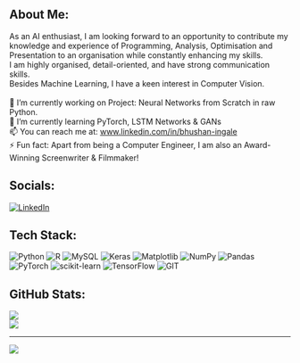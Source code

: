 ## About Me:
As an AI enthusiast, I am looking forward to an opportunity to contribute my knowledge and experience of Programming, Analysis, Optimisation and Presentation to an organisation while constantly enhancing my skills.<br>I am highly organised, detail-oriented, and have strong communication skills.<br>Besides Machine Learning, I have a keen interest in Computer Vision.<br><br>🔭 I’m currently working on Project: Neural Networks from Scratch in raw Python.<br>🌱 I’m currently learning PyTorch, LSTM Networks & GANs<br>📫 You can reach me at: www.linkedin.com/in/bhushan-ingale<br>⚡ Fun fact: Apart from being a Computer Engineer, I am also an Award-Winning Screenwriter & Filmmaker!


## Socials:
[![LinkedIn](https://img.shields.io/badge/LinkedIn-%230077B5.svg?logo=linkedin&logoColor=white)](https://linkedin.com/in/bhushan-ingale) 

## Tech Stack:
![Python](https://img.shields.io/badge/python-3670A0?style=plastic&logo=python&logoColor=ffdd54) ![R](https://img.shields.io/badge/r-%23276DC3.svg?style=plastic&logo=r&logoColor=white) ![MySQL](https://img.shields.io/badge/mysql-%2300000f.svg?style=plastic&logo=mysql&logoColor=white) ![Keras](https://img.shields.io/badge/Keras-%23D00000.svg?style=plastic&logo=Keras&logoColor=white) ![Matplotlib](https://img.shields.io/badge/Matplotlib-%23ffffff.svg?style=plastic&logo=Matplotlib&logoColor=black) ![NumPy](https://img.shields.io/badge/numpy-%23013243.svg?style=plastic&logo=numpy&logoColor=white) ![Pandas](https://img.shields.io/badge/pandas-%23150458.svg?style=plastic&logo=pandas&logoColor=white) ![PyTorch](https://img.shields.io/badge/PyTorch-%23EE4C2C.svg?style=plastic&logo=PyTorch&logoColor=white) ![scikit-learn](https://img.shields.io/badge/scikit--learn-%23F7931E.svg?style=plastic&logo=scikit-learn&logoColor=white) ![TensorFlow](https://img.shields.io/badge/TensorFlow-%23FF6F00.svg?style=plastic&logo=TensorFlow&logoColor=white) ![GIT](https://img.shields.io/badge/Git-fc6d26?style=plastic&logo=git&logoColor=white)
## GitHub Stats:
![](https://github-readme-streak-stats.herokuapp.com/?user=bhushaningale&theme=dark&hide_border=false)<br/>
![](https://github-readme-stats.vercel.app/api/top-langs/?username=bhushaningale&theme=dark&hide_border=false&include_all_commits=false&count_private=false&layout=compact)

---
[![](https://visitcount.itsvg.in/api?id=bhushaningale&icon=0&color=0)](https://visitcount.itsvg.in)

<!-- Proudly created with GPRM ( https://gprm.itsvg.in ) -->
